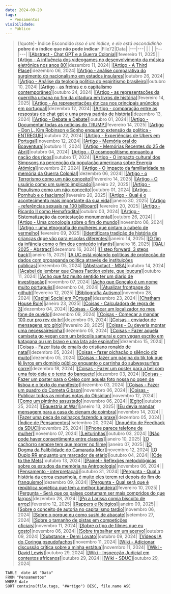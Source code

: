```yaml
---
date: 2024-09-20
tags:
  - Pensamentos
visibilidade:
  - Público
---
```



>[!quote]- Índice Escondido 
> *Isso é um índice, e ele está escondidinho*
> **pobre é o índice que não pode indicar**
>  |File72|Data|
|---|---|
|   |   |
|---|---|
|[[Abstract - Chat GPT e a Guerra Colonial]](app://obsidian.md/Pensamentos/pensamento/Abstract%20-%20Chat%20GPT%20e%20a%20Guerra%20Colonial.md)|fevereiro 11, 2025|
|[[Artigo - A influência dos videogames no desenvolvimento da música eletrónica nos anos 80]](app://obsidian.md/Pensamentos/pensamento/Artigo%20-%20A%20influ%C3%AAncia%20dos%20videogames%20no%20desenvolvimento%20da%20m%C3%BAsica%20%20eletr%C3%B3nica%20nos%20anos%2080.md)|dezembro 11, 2024|
|[[Artigo - A Third Place]](app://obsidian.md/Pensamentos/pensamento/Artigo%20-%20A%20Third%20Place.md)|dezembro 06, 2024|
|[[Artigo - análise comparativa do surgimento do nacionalismo em estados insulares]](app://obsidian.md/Pensamentos/pensamento/Artigo%20-%20an%C3%A1lise%20comparativa%20do%20surgimento%20do%20nacionalismo%20em%20estados%20insulares.md)|outubro 26, 2024|
|[[Artigo - Análise da teologia política do espiritismo brasileiro]](app://obsidian.md/Pensamentos/pensamento/Artigo%20-%20An%C3%A1lise%20da%20teologia%20pol%C3%ADtica%20do%20espiritismo%20brasileiro.md)|outubro 10, 2024|
|[[Artigo - as freiras e o capitalismo contemporâneo]](app://obsidian.md/Pensamentos/pensamento/Artigo%20-%20as%20freiras%20e%20o%20capitalismo%20contempor%C3%A2neo.md)|outubro 24, 2024|
|[[Artigo - as representações da guerrilha urbana no fim da ditadura em livros de história]](app://obsidian.md/Pensamentos/pensamento/Artigo%20-%20as%20representa%C3%A7%C3%B5es%20da%20guerrilha%20urbana%20no%20fim%20da%20ditadura%20em%20livros%20de%20hist%C3%B3ria.md)|fevereiro 14, 2025|
|[[Artigo - As representações étnicas nos principais anúncios em portugual]](app://obsidian.md/Pensamentos/pensamento/Artigo%20-%20As%20representa%C3%A7%C3%B5es%20%C3%A9tnicas%20nos%20principais%20an%C3%BAncios%20em%20portugual.md)|dezembro 12, 2024|
|[[Artigo - comparação entre as respostas do chat gpt e uma prova padrão de história]](app://obsidian.md/Pensamentos/pensamento/Artigo%20-%20compara%C3%A7%C3%A3o%20entre%20as%20respostas%20do%20chat%20gpt%20e%20uma%20prova%20padr%C3%A3o%20de%20hist%C3%B3ria.md)|dezembro 13, 2024|
|[[Artigo - Debate e Debate]](app://obsidian.md/Pensamentos/pensamento/Artigo%20-%20Debate%20e%20Debate.md)|outubro 01, 2024|
|[[Artigo - Documentar todas as notícias do TRUMP]](app://obsidian.md/Pensamentos/pensamento/Artigo%20-%20Documentar%20todas%20as%20not%C3%ADcias%20do%20TRUMP.md)|fevereiro 14, 2025|
|[[Artigo - Don L, Kim Robinson e Sonho enquanto extensão da política - ENTREGUE]](app://obsidian.md/Pensamentos/pensamento/Artigo%20-%20Don%20L,%20Kim%20Robinson%20e%20Sonho%20enquanto%20extens%C3%A3o%20da%20pol%C3%ADtica%20-%20ENTREGUE.md)|outubro 22, 2024|
|[[Artigo - Experiências de Ubers em Portugal]](app://obsidian.md/Pensamentos/pensamento/Artigo%20-%20Experi%C3%AAncias%20de%20Ubers%20em%20Portugal.md)|novembro 12, 2024|
|[[Artigo - Memória oral do Boaventura]](app://obsidian.md/Pensamentos/pensamento/Artigo%20-%20Mem%C3%B3ria%20oral%20do%20Boaventura.md)|outubro 11, 2024|
|[[Artigo - Memórias Recentes do 25 de Abril]](app://obsidian.md/Pensamentos/pensamento/Artigo%20-%20Mem%C3%B3rias%20Recentes%20do%2025%20de%20Abril.md)|outubro 04, 2024|
|[[Artigo - O cosmopolitismo enquanto a nação dos ricos]](app://obsidian.md/Pensamentos/pensamento/Artigo%20-%20O%20cosmopolitismo%20enquanto%20a%20na%C3%A7%C3%A3o%20dos%20ricos.md)|outubro 17, 2024|
|[[Artigo - O impacto cultural dos Simpsons na percepção da população americana sobre Energia Atómica]](app://obsidian.md/Pensamentos/pensamento/Artigo%20-%20O%20impacto%20cultural%20dos%20Simpsons%20na%20percep%C3%A7%C3%A3o%20da%20popula%C3%A7%C3%A3o%20americana%20sobre%20Energia%20At%C3%B3mica.md)|novembro 27, 2024|
|[[Artigo - O impacto da familiaridade na memória da Guerra Colonial]](app://obsidian.md/Pensamentos/pensamento/Artigo%20-%20O%20impacto%20da%20familiaridade%20na%20mem%C3%B3ria%20da%20Guerra%20Colonial.md)|dezembro 06, 2024|
|[[Artigo - o Terrorismo como um não conceito]](app://obsidian.md/Pensamentos/pensamento/Artigo%20-%20o%20Terrorismo%20como%20um%20n%C3%A3o%20conceito.md)|fevereiro 14, 2025|
|[[Artigo - O usuário como um sujeito implicado]](app://obsidian.md/Pensamentos/pensamento/Artigo%20-%20O%20usu%C3%A1rio%20como%20um%20sujeito%20implicado.md)|janeiro 22, 2025|
|[[Artigo - Populismo como um não-conceito]](app://obsidian.md/Pensamentos/pensamento/Artigo%20-%20Populismo%20como%20um%20n%C3%A3o-conceito.md)|outubro 01, 2024|
|[[Artigo - Pornhub e o fascismo]](app://obsidian.md/Pensamentos/pensamento/Artigo%20-%20Pornhub%20e%20o%20fascismo.md)|fevereiro 20, 2025|
|[[Artigo - Qual é o acontecimento mais importante da sua vida]](app://obsidian.md/Pensamentos/pensamento/Artigo%20-%20Qual%20%C3%A9%20o%20acontecimento%20mais%20importante%20da%20sua%20vida.md)|janeiro 30, 2025|
|[[Artigo - referências sexuais na 100 billboard]](app://obsidian.md/Pensamentos/pensamento/Artigo%20-%20refer%C3%AAncias%20sexuais%20na%20100%20billboard.md)|fevereiro 20, 2025|
|[[Artigo - Ricardo II como Hemafrodita]](app://obsidian.md/Pensamentos/pensamento/Artigo%20-%20Ricardo%20II%20como%20Hemafrodita.md)|outubro 03, 2024|
|[[Artigo - Sistematização da contestação monumental]](app://obsidian.md/Pensamentos/pensamento/Artigo%20-%20Sistematiza%C3%A7%C3%A3o%20da%20contesta%C3%A7%C3%A3o%20monumental.md)|outubro 26, 2024|
|[[Artigo - Uma cronologia sobre o fim do mundo]](app://obsidian.md/Pensamentos/pensamento/Artigo%20-%20Uma%20cronologia%20sobre%20o%20fim%20do%20mundo.md)|novembro 06, 2024|
|[[Artigo - uma etnografia de mulheres que pintam o cabelo de vermelho]](app://obsidian.md/Pensamentos/pensamento/Artigo%20-%20uma%20etnografia%20de%20mulheres%20que%20pintam%20o%20cabelo%20de%20vermelho.md)|fevereiro 09, 2025|
|[[Identificara tradição de história de crianças dque vão para escolas diferentes]](app://obsidian.md/Pensamentos/pensamento/Identificara%20tradi%C3%A7%C3%A3o%20de%20hist%C3%B3ria%20de%20crian%C3%A7as%20dque%20v%C3%A3o%20para%20escolas%20diferentes.md)|janeiro 14, 2025|
|[[O fim da infância como o fim dos conteúdo infantis]](app://obsidian.md/Pensamentos/pensamento/O%20fim%20da%20inf%C3%A2ncia%20como%20o%20fim%20dos%20conte%C3%BAdo%20infantis.md)|janeiro 16, 2025|
|[[QALI 2025 - Abstract]](app://obsidian.md/Pensamentos/pensamento/QALI%202025%20-%20Abstract.md)|dezembro 16, 2024|
|[[1 step forward, 3 steps back]](app://obsidian.md/Pensamentos/pensamento/1%20step%20forward,%203%20steps%20back.md)|janeiro 15, 2025|
|[[A UC está violando politicas de protecção de dados com propaganda politica através de instituições públicas]](app://obsidian.md/Pensamentos/pensamento/A%20UC%20est%C3%A1%20violando%20politicas%20de%20protec%C3%A7%C3%A3o%20de%20dados%20com%20propaganda%20politica%20atrav%C3%A9s%20de%20institui%C3%A7%C3%B5es%20p%C3%BAblicas.md)|dezembro 05, 2024|
|[[Abstractact - MSA]](app://obsidian.md/Pensamentos/pensamento/Abstractact%20-%20MSA.md)|outubro 14, 2024|
|[[Acabei de lembrar que Chaos Faction existe, que loucura]](app://obsidian.md/Pensamentos/pensamento/Acabei%20de%20lembrar%20que%20Chaos%20Faction%20existe,%20que%20loucura.md)|outubro 11, 2024|
|[[Acho que faz muito sentido ter um diario de investigação]](app://obsidian.md/Pensamentos/pensamento/Acho%20que%20faz%20muito%20sentido%20ter%20um%20diario%20de%20investiga%C3%A7%C3%A3o.md)|novembro 07, 2024|
|[[Acho que Gonçalo é um nome muito português]](app://obsidian.md/Pensamentos/pensamento/Acho%20que%20Gon%C3%A7alo%20%C3%A9%20um%20nome%20muito%20portugu%C3%AAs.md)|dezembro 04, 2024|
|[[Atualizar frontpage do github]](app://obsidian.md/Pensamentos/pensamento/Atualizar%20frontpage%20do%20github.md)|fevereiro 12, 2025|
|[[Bibliografia Autismo]](app://obsidian.md/Pensamentos/pensamento/Bibliografia%20Autismo.md)|novembro 28, 2024|
|[[Capital Social em POrtugal]](app://obsidian.md/Pensamentos/pensamento/Capital%20Social%20em%20POrtugal.md)|dezembro 23, 2024|
|[[Chatham House Rule]](app://obsidian.md/Pensamentos/pensamento/Chatham%20House%20Rule.md)|janeiro 23, 2025|
|[[Coisas - Calculadora de regra de 3]](app://obsidian.md/Pensamentos/pensamento/Coisas%20-%20Calculadora%20de%20regra%20de%203.md)|dezembro 04, 2024|
|[[Coisas - Colocar um localizador no meu fone de ouvido]](app://obsidian.md/Pensamentos/pensamento/Coisas%20-%20Colocar%20um%20localizador%20no%20meu%20fone%20de%20ouvido.md)|dezembro 09, 2024|
|[[Coisas - Começar a mandar 100 eur pro rev do br]](app://obsidian.md/Pensamentos/pensamento/Coisas%20-%20Come%C3%A7ar%20a%20mandar%20100%20eur%20pro%20rev%20do%20br.md)|dezembro 05, 2024|
|[[Coisas - enviador de mensagens pro gírio]](app://obsidian.md/Pensamentos/pensamento/Coisas%20-%20enviador%20de%20mensagens%20pro%20g%C3%ADrio.md)|fevereiro 20, 2025|
|[[Coisas - Eu deveria montar uma necessairesinha]](app://obsidian.md/Pensamentos/pensamento/Coisas%20-%20Eu%20deveria%20montar%20uma%20necessairesinha.md)|dezembro 05, 2024|
|[[Coisas - Fazer aquela camiseta go vegan com um brócolis samurai e com vegan escrito em katagana ou um bravo e uma lata ade espinafre]](app://obsidian.md/Pensamentos/pensamento/Coisas%20-%20Fazer%20aquela%20camiseta%20go%20vegan%20com%20um%20br%C3%B3colis%20samurai%20e%20com%20vegan%20escrito%20em%20katagana%20ou%20um%20bravo%20e%20uma%20lata%20ade%20espinafre.md)|dezembro 15, 2024|
|[[Coisas - Fazer lista de emails do cristiano ronaldo de natal]](app://obsidian.md/Pensamentos/pensamento/Coisas%20-%20Fazer%20lista%20de%20emails%20do%20cristiano%20ronaldo%20de%20natal.md)|dezembro 05, 2024|
|[[Coisas - fazer pichação o silêncio diz muito]](app://obsidian.md/Pensamentos/pensamento/Coisas%20-%20fazer%20picha%C3%A7%C3%A3o%20o%20sil%C3%AAncio%20diz%20muito.md)|dezembro 05, 2024|
|[[Coisas - fazer um página do tik tok que lê livros em domínio público enquanto o carrinha do subwaysurfers corre]](app://obsidian.md/Pensamentos/pensamento/Coisas%20-%20fazer%20um%20p%C3%A1gina%20do%20tik%20tok%20que%20l%C3%AA%20livros%20em%20dom%C3%ADnio%20p%C3%BAblico%20enquanto%20o%20carrinha%20do%20subwaysurfers%20corre.md)|dezembro 18, 2024|
|[[Coisas - Fazer um poster para a bel com uma foto dela e o texto do banquete]](app://obsidian.md/Pensamentos/pensamento/Coisas%20-%20Fazer%20um%20poster%20para%20a%20bel%20com%20uma%20foto%20dela%20e%20o%20texto%20do%20banquete.md)|dezembro 03, 2024|
|[[Coisas - Fazer um poster para o Celso com aquela foto nossa no open de lisboa e o texto do manifesto]](app://obsidian.md/Pensamentos/pensamento/Coisas%20-%20Fazer%20um%20poster%20para%20o%20Celso%20com%20aquela%20foto%20nossa%20no%20open%20de%20lisboa%20e%20o%20texto%20do%20manifesto.md)|dezembro 03, 2024|
|[[Coisas - Fazer um quadro do Cometa Gibson]](app://obsidian.md/Pensamentos/pensamento/Coisas%20-%20Fazer%20um%20quadro%20do%20Cometa%20Gibson.md)|novembro 06, 2024|
|[[Coisas - Publicar todas as minhas notas do Obsidian]](app://obsidian.md/Pensamentos/pensamento/Coisas%20-%20Publicar%20todas%20as%20minhas%20notas%20do%20Obsidian.md)|novembro 12, 2024|
|[[Como um pintinho assustado]](app://obsidian.md/Pensamentos/pensamento/Como%20um%20pintinho%20assustado.md)|novembro 06, 2024|
|[[Egito]](app://obsidian.md/Pensamentos/pensamento/Egito.md)|outubro 25, 2024|
|[[Equestria at War]](app://obsidian.md/Pensamentos/pensamento/Equestria%20at%20War.md)|janeiro 13, 2025|
|[[Eu devia mandar mensagem para a casa do cienam de coimbra]](app://obsidian.md/Pensamentos/pensamento/Eu%20devia%20mandar%20mensagem%20para%20a%20casa%20do%20cienam%20de%20coimbra.md)|novembro 14, 2024|
|[[Fazer uma peça de palhaços fazendo a praxe]](app://obsidian.md/Pensamentos/pensamento/Fazer%20uma%20pe%C3%A7a%20de%20palha%C3%A7os%20fazendo%20a%20praxe.md)|dezembro 05, 2024|
|[[Índice de Pensamentos]](app://obsidian.md/Pensamentos/%C3%8Dndice%20de%20Pensamentos.md)|setembro 20, 2024|
|[[Inquérito de Feedback da SDUC]](app://obsidian.md/Pensamentos/pensamento/Inqu%C3%A9rito%20de%20Feedback%20da%20SDUC.md)|novembro 25, 2024|
|[[IPhone parece telefone de mulher]](app://obsidian.md/Pensamentos/pensamento/IPhone%20parece%20telefone%20de%20mulher.md)|novembro 07, 2024|
|[[Leiturinhas]](app://obsidian.md/Pensamentos/pensamento/Leiturinhas.md)|outubro 03, 2024|
|[[Não pode haver consentimento entre classes]](app://obsidian.md/Pensamentos/pensamento/N%C3%A3o%20pode%20haver%20consentimento%20entre%20classes.md)|janeiro 10, 2025|
|[[O cachorro sempre tem que morrer no filme]](app://obsidian.md/Pensamentos/pensamento/O%20cachorro%20sempre%20tem%20que%20morrer%20no%20filme.md)|janeiro 07, 2025|
|[[O Dogma da Falibilidade do Camarada-Mor]](app://obsidian.md/Pensamentos/pensamento/O%20Dogma%20da%20Falibilidade%20do%20Camarada-Mor.md)|novembro 12, 2024|
|[[O Duplo RR enquanto um marcador de etário]](app://obsidian.md/Pensamentos/pensamento/O%20Duplo%20RR%20enquanto%20um%20marcador%20de%20et%C3%A1rio.md)|outubro 04, 2024|
|[[Ode to the Mets]](app://obsidian.md/Pensamentos/pensamento/Ode%20to%20the%20Mets.md)|outubro 13, 2024|
|[[Painel - Reflexões metodológicas sobre os estudos da memória na Antropologia]](app://obsidian.md/Pensamentos/pensamento/Painel%20-%20Reflex%C3%B5es%20metodol%C3%B3gicas%20sobre%20os%20estudos%20da%20mem%C3%B3ria%20na%20Antropologia.md)|novembro 06, 2024|
|[[Pensamento - interpretaçaõ]](app://obsidian.md/Pensamentos/pensamento/Pensamento%20-%20interpreta%C3%A7a%C3%B5.md)|outubro 31, 2024|
|[[Pergunta - Qual a história da coroa espanhola, é muito eles terem rei depois do fim do franquismo]](app://obsidian.md/Pensamentos/pensamento/Pergunta%20-%20Qual%20a%20hist%C3%B3ria%20da%20coroa%20espanhola,%20%C3%A9%20muito%20eles%20terem%20rei%20depois%20do%20fim%20do%20franquismo.md)|dezembro 09, 2024|
|[[Pergunta - Qual será que é república soviética que tem a melhor bandeira]](app://obsidian.md/Pensamentos/pensamento/Pergunta%20-%20Qual%20ser%C3%A1%20que%20%C3%A9%20rep%C3%BAblica%20sovi%C3%A9tica%20que%20tem%20a%20melhor%20bandeira.md)|fevereiro 10, 2025|
|[[Pergunta - Será que os países costumam ser mais compridos do que largos]](app://obsidian.md/Pensamentos/pensamento/Pergunta%20-%20Ser%C3%A1%20que%20os%20pa%C3%ADses%20costumam%20ser%20mais%20compridos%20do%20que%20largos.md)|dezembro 28, 2024|
|[[Pq a Larissa comia biscoito de arroz]](app://obsidian.md/Pensamentos/pensamento/Pq%20a%20Larissa%20comia%20biscoito%20de%20arroz.md)|fevereiro 12, 2025|
|[[Rappers e Relógios]](app://obsidian.md/Pensamentos/pensamento/Rappers%20e%20Rel%C3%B3gios.md)|janeiro 09, 2025|
|[[Sobre o conceito de autoria no capitalismo tardio]](app://obsidian.md/Pensamentos/pensamento/Sobre%20o%20conceito%20de%20autoria%20no%20capitalismo%20tardio.md)|novembro 06, 2024|
|[[Sobre o porque eu como sushi de abacate]](app://obsidian.md/Pensamentos/pensamento/Sobre%20o%20porque%20eu%20como%20sushi%20de%20abacate.md)|setembro 27, 2024|
|[[Sobre o tamanho de pistas em competições oficiais]](app://obsidian.md/Pensamentos/pensamento/Sobre%20o%20tamanho%20de%20pistas%20em%20competi%C3%A7%C3%B5es%20oficiais.md)|novembro 11, 2024|
|[[Sobre o tipo de filmes que eu gosto]](app://obsidian.md/Pensamentos/pensamento/Sobre%20o%20tipo%20de%20filmes%20que%20eu%20gosto.md)|novembro 06, 2024|
|[[Sobre trabalhar em um acervo]](app://obsidian.md/Pensamentos/pensamento/Sobre%20trabalhar%20em%20um%20acervo.md)|outubro 09, 2024|
|[[Substance - Demi Lovato]](app://obsidian.md/Pensamentos/pensamento/Substance%20-%20Demi%20Lovato.md)|outubro 09, 2024|
|[[Vídeos IA do Coringa pseudofachos]](app://obsidian.md/Pensamentos/pensamento/V%C3%ADdeos%20IA%20do%20Coringa%20pseudofachos.md)|novembro 11, 2024|
|[[Wiki - Adicionar discussão crítica sobre a minha estátua]](app://obsidian.md/Pensamentos/pensamento/Wiki%20-%20Adicionar%20discuss%C3%A3o%20cr%C3%ADtica%20sobre%20a%20minha%20est%C3%A1tua.md)|novembro 11, 2024|
|[[Wiki - David Lewis]](app://obsidian.md/Pensamentos/pensamento/Wiki%20-%20David%20Lewis.md)|outubro 29, 2024|
|[[Wiki - Inspecção Judicial em contextos africanos]](app://obsidian.md/Pensamentos/pensamento/Wiki%20-%20Inspec%C3%A7%C3%A3o%20Judicial%20em%20contextos%20africanos.md)|outubro 29, 2024|
|[[Wiki - SDUC]](app://obsidian.md/Pensamentos/pensamento/Wiki%20-%20SDUC.md)|outubro 29, 2024|

```dataview
TABLE  date AS "Data"
FROM "Pensamentos"
WHERE date
SORT contains(file.tags, "#Artigo") DESC, file.name ASC

```

